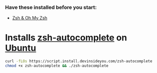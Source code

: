 ### Have these installed before you start:
* [Zsh & Oh My Zsh](https://github.com/DevInsideYou/install-zsh)

# Installs [zsh-autocomplete](https://github.com/marlonrichert/zsh-autocomplete) on [Ubuntu](https://www.ubuntu.com/)

```bash
curl -fLOs https://script.install.devinsideyou.com/zsh-autocomplete
chmod +x zsh-autocomplete && ./zsh-autocomplete
```
